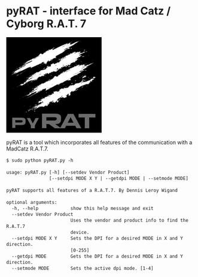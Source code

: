 # pyRAT - interface for Mad Catz / Cyborg R.A.T. 7

![pyRAT](res/pyRAT.png "pyRAT")

pyRAT is a tool which incorporates all features of the communication with a MadCatz R.A.T.7.

```
$ sudo python pyRAT.py -h

usage: pyRAT.py [-h] [--setdev Vendor Product]
                [--setdpi MODE X Y | --getdpi MODE | --setmode MODE]

pyRAT supports all features of a R.A.T.7. By Dennis Leroy Wigand

optional arguments:
  -h, --help            show this help message and exit
  --setdev Vendor Product
                        Uses the vendor and product info to find the R.A.T.7
                        device.
  --setdpi MODE X Y     Sets the DPI for a desired MODE in X and Y direction.
                        [0-255]
  --getdpi MODE         Gets the DPI for a desired MODE in X and Y direction.
  --setmode MODE        Sets the active dpi mode. [1-4]
```
